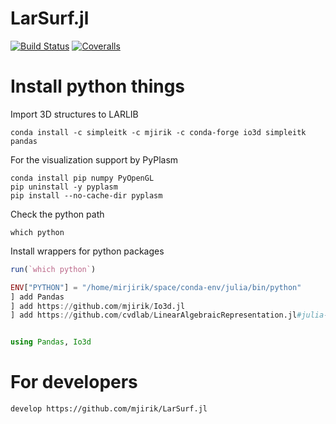 # LarSurf.jl

[![Build Status](https://travis-ci.com/mjirik/LarSurf.jl.svg?branch=master)](https://travis-ci.com/mjirik/LarSurf.jl)
[![Coveralls](https://coveralls.io/repos/github/mjirik/LarSurf.jl/badge.svg?branch=master)](https://coveralls.io/github/mjirik/LarSurf.jl?branch=master)



# Install python things
Import 3D structures to LARLIB

    conda install -c simpleitk -c mjirik -c conda-forge io3d simpleitk pandas

For the visualization support by PyPlasm

```commandline
conda install pip numpy PyOpenGL
pip uninstall -y pyplasm
pip install --no-cache-dir pyplasm
```

Check the python path

```commandline
which python
```


Install wrappers for python packages

```julia
run(`which python`)

ENV["PYTHON"] = "/home/mirjirik/space/conda-env/julia/bin/python"
] add Pandas
] add https://github.com/mjirik/Io3d.jl
] add https://github.com/cvdlab/LinearAlgebraicRepresentation.jl#julia-1.0


using Pandas, Io3d

```

# For developers

```
develop https://github.com/mjirik/LarSurf.jl
```
